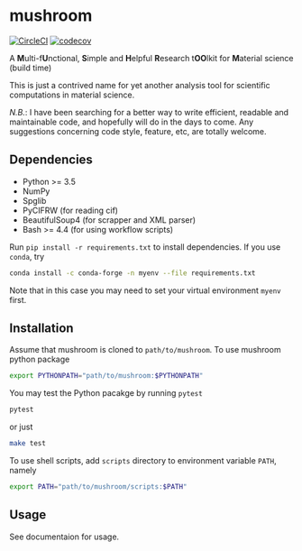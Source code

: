 # mushroom

[![CircleCI](https://circleci.com/gh/minyez/mushroom.svg?style=svg&circle-token=ffe7a030a0398a96231dfde5ab97f5e797256fd2)](https://app.circleci.com/pipelines/github/minyez/mushroom/)
[![codecov](https://codecov.io/gh/minyez/mushroom/branch/master/graph/badge.svg?token=SM7R1XB2VW)](https://codecov.io/gh/minyez/mushroom)

A **M**ulti-f**U**nctional, **S**imple and **H**elpful **R**esearch t**OO**lkit for **M**aterial science (build time)

This is just a contrived name for yet another analysis tool for scientific computations in material science.

*N.B.*: I have been searching for a better way to write efficient, readable and maintainable code,
and hopefully will do in the days to come.
Any suggestions concerning code style, feature, etc, are totally welcome.

## Dependencies

- Python >= 3.5
- NumPy
- Spglib
- PyCIFRW (for reading cif)
- BeautifulSoup4 (for scrapper and XML parser)
- Bash >= 4.4 (for using workflow scripts)

Run `pip install -r requirements.txt` to install dependencies.
If you use `conda`, try

```bash
conda install -c conda-forge -n myenv --file requirements.txt
```

Note that in this case you may need to set your virtual environment `myenv` first.

## Installation

Assume that mushroom is cloned to `path/to/mushroom`.
To use mushroom python package

```bash
export PYTHONPATH="path/to/mushroom:$PYTHONPATH"
```

You may test the Python pacakge by running `pytest`

```bash
pytest
```

or just

```bash
make test
```

To use shell scripts, add `scripts` directory to environment variable `PATH`, namely

```bash
export PATH="path/to/mushroom/scripts:$PATH"
```

## Usage

See documentaion for usage.

